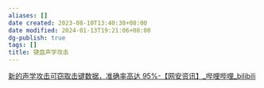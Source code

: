 ```yaml
---
aliases: []
date created: 2023-08-10T13:40:38+08:00
date modified: 2024-01-13T19:21:06+08:00
dg-publish: true
tags: []
title: 键盘声学攻击
---
```


[新的声学攻击可窃取击键数据，准确率高达 95%-【网安资讯】\_哔哩哔哩\_bilibili](https://www.bilibili.com/video/BV1dr4y1o7z7/?spm_id_from=333.337.search-card.all.click)